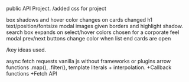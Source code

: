 public API Project.
/added css for project

box shadows and hover color changes on cards
changed h1 text/position/fontsize
modal images given borders and highlight shadow.
search box expands on select/hover
colors chosen for a corporate feel
modal prev/next buttons change color when list end cards are open

/key ideas used.

async fetch requests
vanilla js without frameworks or plugins
arrow functions .map(), .filter(), 
template literals + interpolation. 
+Callback functions 
+Fetch API